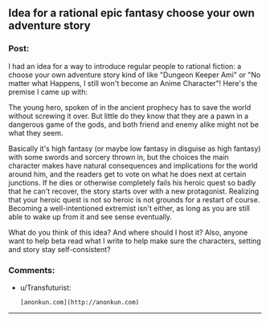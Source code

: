 ## Idea for a rational epic fantasy choose your own adventure story

### Post:

I had an idea for a way to introduce regular people to rational fiction: a choose your own adventure story kind of like "Dungeon Keeper Ami" or "No matter what Happens, I still won't become an Anime Character"! Here's the premise I came up with:

The young hero, spoken of in the ancient prophecy has to save the world without screwing it over. But little do they know that they are a pawn in a dangerous game of the gods, and both friend and enemy alike might not be what they seem.

Basically it's high fantasy (or maybe low fantasy in disguise as high fantasy) with some swords and sorcery thrown in, but the choices the main character makes have natural consequences and implications for the world around him, and the readers get to vote on what he does next at certain junctions. If he dies or otherwise completely fails his heroic quest so badly that he can't recover, the story starts over with a new protagonist. Realizing that your heroic quest is not so heroic is not grounds for a restart of course. Becoming a well-intentioned extremist isn't either, as long as you are still able to wake up from it and see sense eventually.

What do you think of this idea? And where should I host it? Also, anyone want to help beta read what I write to help make sure the characters, setting and story stay self-consistent?

### Comments:

- u/Transfuturist:
  ```
  [anonkun.com](http://anonkun.com)
  ```

---

